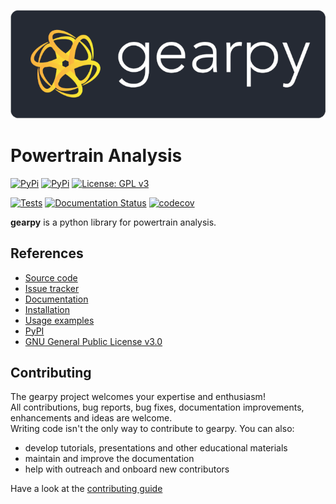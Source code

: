 ![](https://github.com/AndreaBlengino/gearpy/blob/master/docs/source/_static/logo.png?raw=true)

# Powertrain Analysis

[![PyPi](https://img.shields.io/pypi/v/gearpy)](https://pypi.org/project/gearpy/)
[![PyPi](https://img.shields.io/pypi/pyversions/gearpy.svg)](https://pypi.org/project/gearpy/)
[![License: GPL v3](https://img.shields.io/badge/License-GPLv3-blue.svg)](https://github.com/AndreaBlengino/gearpy/blob/v0.1.0/LICENSE)

[![Tests](https://github.com/AndreaBlengino/gearpy/actions/workflows/tests.yml/badge.svg?branch=master)](https://github.com/AndreaBlengino/gearpy/actions/workflows/tests.yml)
[![Documentation Status](https://readthedocs.org/projects/gearpy/badge/?version=latest)](https://gearpy.readthedocs.io/en/latest/?badge=latest)
[![codecov](https://codecov.io/gh/AndreaBlengino/gearpy/graph/badge.svg?token=4JHzii1LrK)](https://codecov.io/gh/AndreaBlengino/gearpy)

**gearpy** is a python library for powertrain analysis.

## References

- [Source code](https://github.com/AndreaBlengino/gearpy/tree/master/gearpy)  
- [Issue tracker](https://github.com/AndreaBlengino/gearpy/issues)  
- [Documentation](https://gearpy.readthedocs.io/en/latest/?badge=latest)  
- [Installation](https://gearpy.readthedocs.io/en/latest/get_started.html)
- [Usage examples](https://gearpy.readthedocs.io/en/latest/examples/index.html)  
- [PyPI](https://pypi.org/project/gearpy/)  
- [GNU General Public License v3.0](https://github.com/AndreaBlengino/gearpy/blob/master/LICENSE)

## Contributing

The gearpy project welcomes your expertise and enthusiasm!  
All contributions, bug reports, bug fixes, documentation improvements, 
enhancements and ideas are welcome.  
Writing code isn't the only way to contribute to gearpy. You can also:

- develop tutorials, presentations and other educational materials
- maintain and improve the documentation
- help with outreach and onboard new contributors

Have a look at the [contributing guide](https://github.com/AndreaBlengino/gearpy/blob/master/.github/CONTRIBUTING.md)
